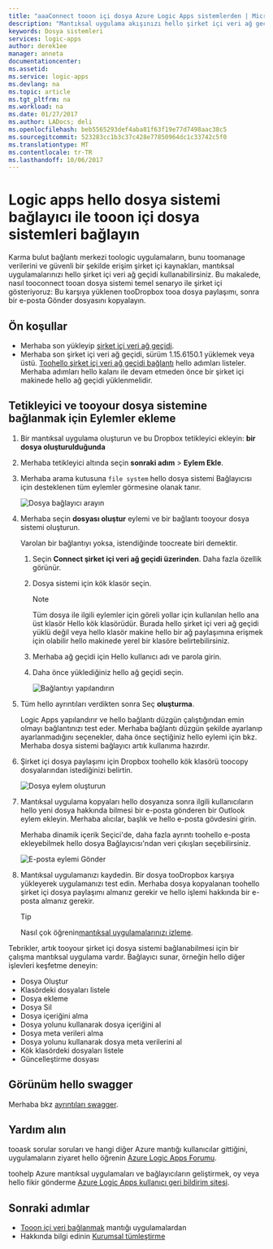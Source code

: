 ```yaml
---
title: "aaaConnect tooon içi dosya Azure Logic Apps sistemlerden | Microsoft Docs"
description: "Mantıksal uygulama akışınızı hello şirket içi veri ağ geçidi ve dosya sistemi bağlayıcısı aracılığıyla tooon içi dosya sistemleri bağlayın"
keywords: Dosya sistemleri
services: logic-apps
author: derek1ee
manager: anneta
documentationcenter: 
ms.assetid: 
ms.service: logic-apps
ms.devlang: na
ms.topic: article
ms.tgt_pltfrm: na
ms.workload: na
ms.date: 01/27/2017
ms.author: LADocs; deli
ms.openlocfilehash: beb5565293def4aba81f63f19e77d7498aac38c5
ms.sourcegitcommit: 523283cc1b3c37c428e77850964dc1c33742c5f0
ms.translationtype: MT
ms.contentlocale: tr-TR
ms.lasthandoff: 10/06/2017
---
```

# <a name="connect-tooon-premises-file-systems-from-logic-apps-with-hello-file-system-connector"></a>Logic apps hello dosya sistemi bağlayıcı ile tooon içi dosya sistemleri bağlayın

Karma bulut bağlantı merkezi toologic uygulamaların, bunu toomanage verilerini ve güvenli bir şekilde erişim şirket içi kaynakları, mantıksal uygulamalarınızı hello şirket içi veri ağ geçidi kullanabilirsiniz. Bu makalede, nasıl tooconnect tooan dosya sistemi temel senaryo ile şirket içi gösteriyoruz: Bu karşıya yüklenen tooDropbox tooa dosya paylaşımı, sonra bir e-posta Gönder dosyasını kopyalayın.

## <a name="prerequisites"></a>Ön koşullar

- Merhaba son yükleyip [şirket içi veri ağ geçidi](https://www.microsoft.com/download/details.aspx?id=53127).
- Merhaba son şirket içi veri ağ geçidi, sürüm 1.15.6150.1 yüklemek veya üstü. [Toohello şirket içi veri ağ geçidi bağlantı](http://aka.ms/logicapps-gateway) hello adımları listeler. Merhaba adımları hello kalanı ile devam etmeden önce bir şirket içi makinede hello ağ geçidi yüklenmelidir.

## <a name="add-trigger-and-actions-for-connecting-tooyour-file-system"></a>Tetikleyici ve tooyour dosya sistemine bağlanmak için Eylemler ekleme

1. Bir mantıksal uygulama oluşturun ve bu Dropbox tetikleyici ekleyin: **bir dosya oluşturulduğunda** 
2. Merhaba tetikleyici altında seçin **sonraki adım** > **Eylem Ekle**. 
3. Merhaba arama kutusuna `file system` hello dosya sistemi Bağlayıcısı için desteklenen tüm eylemler görmesine olanak tanır.

   ![Dosya bağlayıcı arayın](media/logic-apps-using-file-connector/search-file-connector.png)

2. Merhaba seçin **dosyası oluştur** eylemi ve bir bağlantı tooyour dosya sistemi oluşturun.

   Varolan bir bağlantıyı yoksa, istendiğinde toocreate biri demektir.

   1. Seçin **Connect şirket içi veri ağ geçidi üzerinden**. Daha fazla özellik görünür.
   2. Dosya sistemi için kök klasör seçin.
      
       > [!NOTE]
       > Tüm dosya ile ilgili eylemler için göreli yollar için kullanılan hello ana üst klasör Hello kök klasörüdür. Burada hello şirket içi veri ağ geçidi yüklü değil veya hello klasör makine hello bir ağ paylaşımına erişmek için olabilir hello makinede yerel bir klasöre belirtebilirsiniz.

   3. Merhaba ağ geçidi için Hello kullanıcı adı ve parola girin.
   4. Daha önce yüklediğiniz hello ağ geçidi seçin.

       ![Bağlantıyı yapılandırın](media/logic-apps-using-file-connector/create-file.png)

3. Tüm hello ayrıntıları verdikten sonra Seç **oluşturma**. 

   Logic Apps yapılandırır ve hello bağlantı düzgün çalıştığından emin olmayı bağlantınızı test eder. 
   Merhaba bağlantı düzgün şekilde ayarlanıp ayarlanmadığını seçenekler, daha önce seçtiğiniz hello eylemi için bkz. 
   Merhaba dosya sistemi bağlayıcı artık kullanıma hazırdır.

4. Şirket içi dosya paylaşımı için Dropbox toohello kök klasörü toocopy dosyalarından istediğinizi belirtin.

   ![Dosya eylem oluşturun](media/logic-apps-using-file-connector/create-file-filled.png)

5. Mantıksal uygulama kopyaları hello dosyanıza sonra ilgili kullanıcıların hello yeni dosya hakkında bilmesi bir e-posta gönderen bir Outlook eylem ekleyin. Merhaba alıcılar, başlık ve hello e-posta gövdesini girin. 

   Merhaba dinamik içerik Seçici'de, daha fazla ayrıntı toohello e-posta ekleyebilmek hello dosya Bağlayıcısı'ndan veri çıkışları seçebilirsiniz.

   ![E-posta eylemi Gönder](media/logic-apps-using-file-connector/send-email.png)

6. Mantıksal uygulamanızı kaydedin. Bir dosya tooDropbox karşıya yükleyerek uygulamanızı test edin. Merhaba dosya kopyalanan toohello şirket içi dosya paylaşımı almanız gerekir ve hello işlemi hakkında bir e-posta almanız gerekir.

   > [!TIP] 
   > Nasıl çok öğrenin[mantıksal uygulamalarınızı izleme](../logic-apps/logic-apps-monitor-your-logic-apps.md).

Tebrikler, artık tooyour şirket içi dosya sistemi bağlanabilmesi için bir çalışma mantıksal uygulama vardır. Bağlayıcı sunar, örneğin hello diğer işlevleri keşfetme deneyin:

- Dosya Oluştur
- Klasördeki dosyaları listele
- Dosya ekleme
- Dosya Sil
- Dosya içeriğini alma
- Dosya yolunu kullanarak dosya içeriğini al
- Dosya meta verileri alma
- Dosya yolunu kullanarak dosya meta verilerini al
- Kök klasördeki dosyaları listele
- Güncelleştirme dosyası

## <a name="view-hello-swagger"></a>Görünüm hello swagger
Merhaba bkz [ayrıntıları swagger](/connectors/fileconnector/). 

## <a name="get-help"></a>Yardım alın

tooask sorular soruları ve hangi diğer Azure mantığı kullanıcılar gittiğini, uygulamaların ziyaret hello öğrenin [Azure Logic Apps Forumu](https://social.msdn.microsoft.com/Forums/en-US/home?forum=azurelogicapps).

toohelp Azure mantıksal uygulamaları ve bağlayıcıların geliştirmek, oy veya hello fikir gönderme [Azure Logic Apps kullanıcı geri bildirim sitesi](http://aka.ms/logicapps-wish).

## <a name="next-steps"></a>Sonraki adımlar

- [Tooon içi veri bağlanmak](../logic-apps/logic-apps-gateway-connection.md) mantığı uygulamalardan
- Hakkında bilgi edinin [Kurumsal tümleştirme](../logic-apps/logic-apps-enterprise-integration-overview.md)
